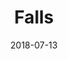 ---
layout: post
title: Falls
image: /public/photos/falls.jpg
caption: 
date: 2018-07-13
tags: []
---